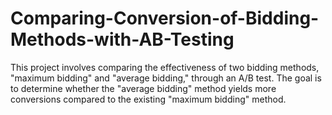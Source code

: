 # Comparing-Conversion-of-Bidding-Methods-with-AB-Testing
This project involves comparing the effectiveness of two bidding methods, "maximum bidding" and "average bidding," through an A/B test. The goal is to determine whether the "average bidding" method yields more conversions compared to the existing "maximum bidding" method. 
